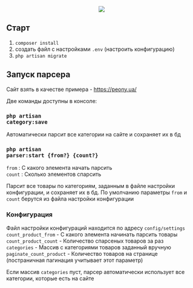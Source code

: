 <p align="center"><img src="https://laravel.com/assets/img/components/logo-laravel.svg"></p>

## Старт
1) <code>composer install</code>
2) создать файл с настройками <code>.env</code> (настроить конфигурацию) 
3) <code>php artisan migrate</code>

## Запуск парсера

Сайт взять в качестве примера - https://peony.ua/

Две команды доступны в консоле:

### <code>php artisan category:save</code>

Автоматически парсит все категории на сайте и сохраняет их в бд

### <code>php artisan parser:start {from?} {count?}</code>

<code>from</code> : С какого элемента начать парсить <br>
<code>count</code> : Сколько элементов спарсить

Парсит все товары по категориям, заданным в файле настройки конфигурации, и сохраняет их в бд.
По умолчанию параметры <code>from</code> и <code>count</code> берутся из файла настройки конфигурации


### Конфигурация

Файл настройки конфигураций находится по адресу <code>config/settings</code><br>
 <code>count_product_from</code> - С какого элемента начинать парсить товары<br>
 <code>count_product_count</code> - Количество спарсеных товаров за раз<br>
 <code>categories</code> - Массив с категориями товаров заданный вручную<br>
 <code>paginate_count_product</code> - Количество товаров на странице (постраничная пагинация учитывает этот параметр)<br>
 
 Если массив  <code>categories</code> пуст, парсер автоматически использует все категории, которые есть на сайте
    






